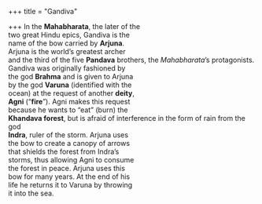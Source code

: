 +++
title = "Gandiva"

+++
In the **Mahabharata**, the later of the  
two great Hindu epics, Gandiva is the  
name of the bow carried by **Arjuna**.  
Arjuna is the world’s greatest archer  
and the third of the five **Pandava** brothers, the *Mahabharata*’s protagonists.  
Gandiva was originally fashioned by  
the god **Brahma** and is given to Arjuna  
by the god **Varuna** (identified with the  
ocean) at the request of another **deity**,  
**Agni** (“**fire**”). Agni makes this request  
because he wants to “eat” (burn) the  
**Khandava forest**, but is afraid of interference in the form of rain from the god  
**Indra**, ruler of the storm. Arjuna uses  
the bow to create a canopy of arrows  
that shields the forest from Indra’s  
storms, thus allowing Agni to consume  
the forest in peace. Arjuna uses this  
bow for many years. At the end of his  
life he returns it to Varuna by throwing  
it into the sea.